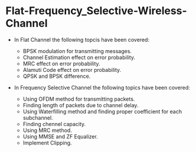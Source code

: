 # Flat-Frequency_Selective-Wireless-Channel
- In Flat Channel the following topcis have been covered:
    * BPSK modulation for transmitting messages.
    * Channel Estimation effect on error probability.
    * MRC effect on error probability.
    * Alamuti Code effect on error probability.
    * QPSK and BPSK difference.

- In Frequency Selective Channel the following topics have been covered:
   * Using OFDM method for transmitting packets.
   * Finding length of packets due to channel delay.
   * Using Waterfilling method and finding proper coefficient for each subchannel.
   * Finding chennel capacity.
   * Using MRC method.
   * Using MMSE and ZF Equalizer.
   * Implement Clipping.  
